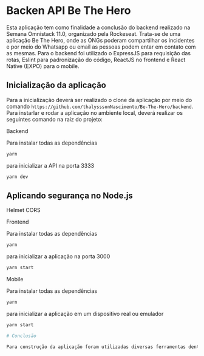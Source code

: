 
# Backen API Be The Hero 
Esta aplicação tem como finalidade a conclusão do backend realizado na Semana Omnistack 11.0, organizado pela Rockeseat. 
Trata-se de uma aplicação Be The Hero, onde as ONGs poderam compartilhar os incidentes e por meio do Whatsapp ou email as pessoas podem entar em contato com as mesmas.
Para o backend foi utilizado o ExpressJS para requisição das rotas, Eslint para padronização do código, ReactJS no frontend e React Native (EXPO) para o mobile.

## Inicialização da aplicação

Para a inicialização deverá ser realizado o clone da aplicação por meio do comando ```https://github.com/thalysssonNascimento/Be-The-Hero/backend```.
Para instarlar e rodar a aplicação no ambiente local, deverá realizar os seguintes comando na raiz do projeto:

Backend

Para instalar todas as dependências
```bash
yarn
```

para inicializar a API na porta 3333

```bash
yarn dev
```

## Aplicando segurança no Node.js

Helmet
CORS

Frontend

Para instalar todas as dependências
```bash
yarn
```

para inicializar a aplicação na porta 3000

```bash
yarn start
```

Mobile

Para instalar todas as dependências
```bash
yarn
```

para inicializar a aplicação em um dispositivo real ou emulador

```bash
yarn start

# Conclusão

Para construção da aplicação foram utilizadas diversas ferramentas dentre elas o Visual Studio Code, que é um editor de código fonte desenvolvido para plataformas com Windows, Linux e MacOS, com os plugins Eslint, EditorConfig, Path Intelisense, Prettier, snippets da Rocketseat, SQLite. Tambem pode ser detacadas nas configurações da API o Eslint e Prettier que serve para padronização dos códigos com a style guide do Airbnb, Nodemon com Sucrase para rodar a apilicação utlizando sintaxe import/export, Sequelize para abstração do banco de dados, microframework Express.js para controle de rotas e requisições http. Para realizar os testes nas rotas foi utlizado o Insomnia, que se trata de uma aplicação bastante funcional.
